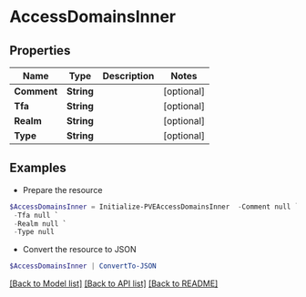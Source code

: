 # AccessDomainsInner
## Properties

Name | Type | Description | Notes
------------ | ------------- | ------------- | -------------
**Comment** | **String** |  | [optional] 
**Tfa** | **String** |  | [optional] 
**Realm** | **String** |  | [optional] 
**Type** | **String** |  | [optional] 

## Examples

- Prepare the resource
```powershell
$AccessDomainsInner = Initialize-PVEAccessDomainsInner  -Comment null `
 -Tfa null `
 -Realm null `
 -Type null
```

- Convert the resource to JSON
```powershell
$AccessDomainsInner | ConvertTo-JSON
```

[[Back to Model list]](../README.md#documentation-for-models) [[Back to API list]](../README.md#documentation-for-api-endpoints) [[Back to README]](../README.md)


